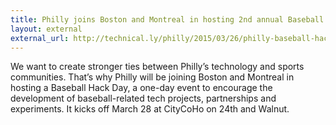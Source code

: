 ```yaml
---
title: Philly joins Boston and Montreal in hosting 2nd annual Baseball Hack Day
layout: external
external_url: http://technical.ly/philly/2015/03/26/philly-baseball-hack-day/
---
```


We want to create stronger ties between Philly’s technology and sports communities. That’s why Philly will be joining Boston and Montreal in hosting a Baseball Hack Day, a one-day event to encourage the development of baseball-related tech projects, partnerships and experiments. It kicks off March 28 at CityCoHo on 24th and Walnut.
